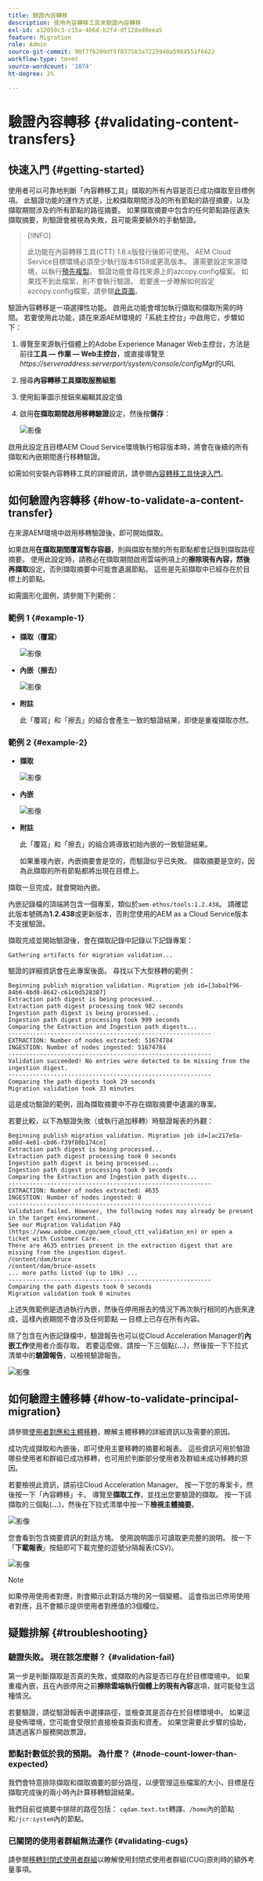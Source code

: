 ```yaml
---
title: 驗證內容轉移
description: 使用內容轉移工具來驗證內容轉移
exl-id: a12059c3-c15a-4b6d-b2f4-df128ed0eea5
feature: Migration
role: Admin
source-git-commit: 90f7f6209df5f837583a7225940a5984551f6622
workflow-type: tm+mt
source-wordcount: '1074'
ht-degree: 2%

---
```


# 驗證內容轉移 {#validating-content-transfers}

## 快速入門 {#getting-started}

使用者可以可靠地判斷「內容轉移工具」擷取的所有內容是否已成功擷取至目標例項。 此驗證功能的運作方式是，比較擷取期間涉及的所有節點的路徑摘要，以及擷取期間涉及的所有節點的路徑摘要。 如果擷取摘要中包含的任何節點路徑遺失擷取摘要，則驗證會被視為失敗，且可能需要額外的手動驗證。

>[!INFO]
>
>此功能在內容轉移工具(CTT) 1.8.x版發行後即可使用。 AEM Cloud Service目標環境必須至少執行版本6158或更高版本。 還需要設定來源環境，以執行[預先複製](/help/journey-migration/content-transfer-tool/using-content-transfer-tool/handling-large-content-repositories.md#setting-up-pre-copy-step)。 驗證功能會尋找來源上的azcopy.config檔案。 如果找不到此檔案，則不會執行驗證。 若要進一步瞭解如何設定azcopy.config檔案，請參閱[此頁面](/help/journey-migration/content-transfer-tool/using-content-transfer-tool/handling-large-content-repositories.md#configure-azcopy-config-file)。

驗證內容轉移是一項選擇性功能。 啟用此功能會增加執行擷取和擷取所需的時間。 若要使用此功能，請在來源AEM環境的「系統主控台」中啟用它，步驟如下：

1. 導覽至來源執行個體上的Adobe Experience Manager Web主控台，方法是前往&#x200B;**工具 — 作業 — Web主控台**，或直接導覽至&#x200B;*https://serveraddress:serverport/system/console/configMgr*&#x200B;的URL
1. 搜尋&#x200B;**內容轉移工具擷取服務組態**
1. 使用鉛筆圖示按鈕來編輯其設定值
1. 啟用&#x200B;**在擷取期間啟用移轉驗證**&#x200B;設定，然後按&#x200B;**儲存**：

   ![影像](/help/journey-migration/content-transfer-tool/assets/CTTvalidation1.png)

啟用此設定且目標AEM Cloud Service環境執行相容版本時，將會在後續的所有擷取和內嵌期間進行移轉驗證。

如需如何安裝內容轉移工具的詳細資訊，請參閱[內容轉移工具快速入門](/help/journey-migration/content-transfer-tool/using-content-transfer-tool/getting-started-content-transfer-tool.md)。

## 如何驗證內容轉移 {#how-to-validate-a-content-transfer}

在來源AEM環境中啟用移轉驗證後，即可開始擷取。

如果啟用&#x200B;**在擷取期間覆寫暫存容器**，則與擷取有關的所有節點都會記錄到擷取路徑摘要。 使用此設定時，請務必在擷取期間啟用雲端例項上的&#x200B;**擦除現有內容，然後再擷取**&#x200B;設定，否則擷取摘要中可能會遺漏節點。 這些是先前擷取中已經存在於目標上的節點。

如需圖形化圖例，請參閱下列範例：

### 範例 1 {#example-1}

* **擷取（覆寫）**

  ![影像](/help/journey-migration/content-transfer-tool/assets-ctt/validation-01.png)

* **內嵌（擦去）**

  ![影像](/help/journey-migration/content-transfer-tool/assets-ctt/validation-02.png)

* **附註**

  此「覆寫」和「擦去」的組合會產生一致的驗證結果，即使是重複擷取亦然。

### 範例 2 {#example-2}

* **擷取**

  ![影像](/help/journey-migration/content-transfer-tool/assets-ctt/validation-03.png)

* **內嵌**

  ![影像](/help/journey-migration/content-transfer-tool/assets-ctt/validation-04.png)

* **附註**

  此「覆寫」和「擦去」的組合將導致初始內嵌的一致驗證結果。

  如果重複內嵌，內嵌摘要會是空的，而驗證似乎已失敗。 擷取摘要是空的，因為此擷取的所有節點都將出現在目標上。

擷取一旦完成，就會開始內嵌。

內嵌記錄檔的頂端將包含一個專案，類似於`aem-ethos/tools:1.2.438`。 請確認此版本號碼為&#x200B;**1.2.438**&#x200B;或更新版本，否則您使用的AEM as a Cloud Service版本不支援驗證。

擷取完成並開始驗證後，會在擷取記錄中記錄以下記錄專案：

```
Gathering artifacts for migration validation...
```

驗證的詳細資訊會在此專案後面。 尋找以下大型移轉的範例：

```
Beginning publish migration validation. Migration job id=[3aba1f96-84b6-4bd0-8642-c61c0d528387]
Extraction path digest is being processed...
Extraction path digest processing took 982 seconds
Ingestion path digest is being processed...
Ingestion path digest processing took 999 seconds
Comparing the Extraction and Ingestion path digests...
----------------------------------------------------------
EXTRACTION: Number of nodes extracted: 51674784
INGESTION: Number of nodes ingested: 51674784
----------------------------------------------------------
Validation succeeded! No entries were detected to be missing from the ingestion digest.
----------------------------------------------------------
Comparing the path digests took 29 seconds
Migration validation took 33 minutes
```

這是成功驗證的範例，因為擷取摘要中不存在擷取摘要中遺漏的專案。

若要比較，以下為驗證失敗（或執行追加移轉）時驗證報表的外觀：

```
Beginning publish migration validation. Migration job id=[ac217e5a-a08d-4e81-cbd6-f39f88b174ce]
Extraction path digest is being processed...
Extraction path digest processing took 0 seconds
Ingestion path digest is being processed...
Ingestion path digest processing took 0 seconds
Comparing the Extraction and Ingestion path digests...
----------------------------------------------------------
EXTRACTION: Number of nodes extracted: 4635
INGESTION: Number of nodes ingested: 0
----------------------------------------------------------
Validation failed. However, the following nodes may already be present in the target environment.
See our Migration Validation FAQ (https://www.adobe.com/go/aem_cloud_ctt_validation_en) or open a ticket with Customer Care.
There are 4635 entries present in the extraction digest that are missing from the ingestion digest.
/content/dam/bruce
/content/dam/bruce-assets
... more paths listed (up to 10k) ...
----------------------------------------------------------
Comparing the path digests took 0 seconds
Migration validation took 0 minutes
```

上述失敗範例是透過執行內嵌，然後在停用擦去的情況下再次執行相同的內嵌來達成，這樣內嵌期間不會涉及任何節點 — 目標上已存在所有內容。

除了包含在內嵌記錄檔中，驗證報告也可以從Cloud Acceleration Manager的&#x200B;**內嵌工作**&#x200B;使用者介面存取。 若要這麼做，請按一下三個點(**...**)，然後按一下下拉式清單中的&#x200B;**驗證報告**，以檢視驗證報告。


![影像](/help/journey-migration/content-transfer-tool/assets-ctt/CTTvalidationreportnew.png)

## 如何驗證主體移轉 {#how-to-validate-principal-migration}

請參閱[使用者對應和主體移轉](/help/journey-migration/content-transfer-tool/using-content-transfer-tool/user-mapping-and-migration.md)，瞭解主體移轉的詳細資訊以及需要的原因。

成功完成擷取和內嵌後，即可使用主要移轉的摘要和報表。 這些資訊可用於驗證哪些使用者和群組已成功移轉，也可用於判斷部分使用者及群組未成功移轉的原因。

若要檢視此資訊，請前往Cloud Acceleration Manager。 按一下您的專案卡，然後按一下「內容轉移」卡。 導覽至&#x200B;**擷取工作**，並找出您要驗證的擷取。 按一下該擷取的三個點(**...**)，然後在下拉式清單中按一下&#x200B;**檢視主體摘要**。

![影像](/help/journey-migration/content-transfer-tool/assets-ctt/ingestion-principal-action.png)

您會看到包含摘要資訊的對話方塊。 使用說明圖示可讀取更完整的說明。 按一下「**下載報表**」按鈕即可下載完整的逗號分隔報表(CSV)。

![影像](/help/journey-migration/content-transfer-tool/assets-ctt/ingestion-principal-dialog.png)

>[!NOTE]
>
>如果停用使用者對應，則會顯示此對話方塊的另一個變體。 這會指出已停用使用者對應，且不會顯示提供使用者對應值的3個欄位。

## 疑難排解 {#troubleshooting}

### 驗證失敗。 現在該怎麼辦？ {#validation-fail}

第一步是判斷擷取是否真的失敗，或擷取的內容是否已存在於目標環境中。 如果重複內嵌，且在內嵌停用之前&#x200B;**擦除雲端執行個體上的現有內容**&#x200B;選項，就可能發生這種情況。

若要驗證，請從驗證報表中選擇路徑，並檢查其是否存在於目標環境中。 如果這是發佈環境，您可能會受限於直接檢查頁面和資產。 如果您需要此步驟的協助，請透過客戶服務開啟票證。

### 節點計數低於我的預期。 為什麼？ {#node-count-lower-than-expected}

我們會特意排除擷取和擷取摘要的部分路徑，以便管理這些檔案的大小，目標是在擷取完成後的兩小時內計算移轉驗證結果。

我們目前從摘要中排除的路徑包括： `cqdam.text.txt`轉譯、`/home`內的節點和`/jcr:system`內的節點。

### 已關閉的使用者群組無法運作 {#validating-cugs}

請參閱[移轉封閉式使用者群組](/help/journey-migration/content-transfer-tool/using-content-transfer-tool/closed-user-groups-migration.md)以瞭解使用封閉式使用者群組(CUG)原則時的額外考量事項。
